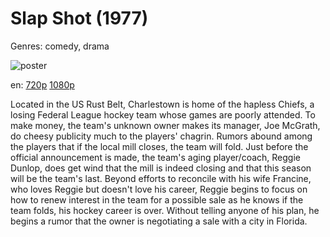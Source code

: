 # Slap Shot (1977)

Genres: comedy, drama

![poster](http://image.tmdb.org/t/p/w500/xjzzVkfmvaHtogVPAq127m3seB5.jpg)

en:
  [720p](magnet:?xt=urn:btih:C0A4A0A01C3C948E474951803B57B59E653FD110&tr=udp://glotorrents.pw:6969/announce&tr=udp://tracker.opentrackr.org:1337/announce&tr=udp://torrent.gresille.org:80/announce&tr=udp://tracker.openbittorrent.com:80&tr=udp://tracker.coppersurfer.tk:6969&tr=udp://tracker.leechers-paradise.org:6969&tr=udp://p4p.arenabg.ch:1337&tr=udp://tracker.internetwarriors.net:1337)
  [1080p](magnet:?xt=urn:btih:11824CD753D22F897DC60959CC7060820ACC2AE5&tr=udp://glotorrents.pw:6969/announce&tr=udp://tracker.opentrackr.org:1337/announce&tr=udp://torrent.gresille.org:80/announce&tr=udp://tracker.openbittorrent.com:80&tr=udp://tracker.coppersurfer.tk:6969&tr=udp://tracker.leechers-paradise.org:6969&tr=udp://p4p.arenabg.ch:1337&tr=udp://tracker.internetwarriors.net:1337)
  


Located in the US Rust Belt, Charlestown is home of the hapless Chiefs, a losing Federal League hockey team whose games are poorly attended. To make money, the team's unknown owner makes its manager, Joe McGrath, do cheesy publicity much to the players' chagrin. Rumors abound among the players that if the local mill closes, the team will fold. Just before the official announcement is made, the team's aging player/coach, Reggie Dunlop, does get wind that the mill is indeed closing and that this season will be the team's last. Beyond efforts to reconcile with his wife Francine, who loves Reggie but doesn't love his career, Reggie begins to focus on how to renew interest in the team for a possible sale as he knows if the team folds, his hockey career is over. Without telling anyone of his plan, he begins a rumor that the owner is negotiating a sale with a city in Florida.
